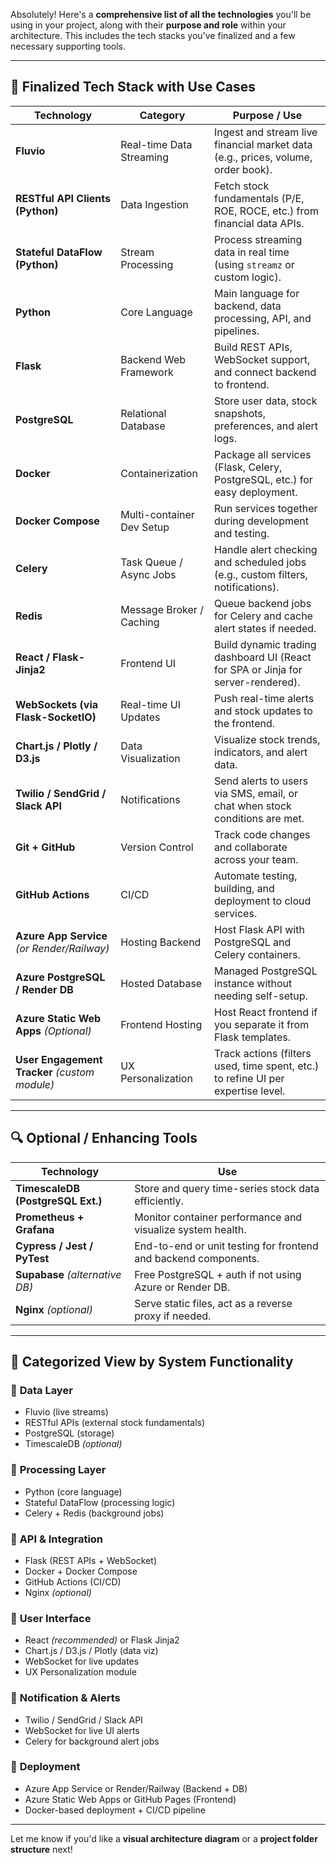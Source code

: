 Absolutely! Here's a **comprehensive list of all the technologies** you'll be using in your project, along with their **purpose and role** within your architecture. This includes the tech stacks you've finalized and a few necessary supporting tools.

---

## 🚀 **Finalized Tech Stack with Use Cases**

| **Technology**                  | **Category**               | **Purpose / Use**                                                                 |
|-------------------------------|----------------------------|-----------------------------------------------------------------------------------|
| **Fluvio**                     | Real-time Data Streaming   | Ingest and stream live financial market data (e.g., prices, volume, order book). |
| **RESTful API Clients (Python)**| Data Ingestion             | Fetch stock fundamentals (P/E, ROE, ROCE, etc.) from financial data APIs.        |
| **Stateful DataFlow (Python)** | Stream Processing          | Process streaming data in real time (using `streamz` or custom logic).           |
| **Python**                     | Core Language              | Main language for backend, data processing, API, and pipelines.                  |
| **Flask**                      | Backend Web Framework      | Build REST APIs, WebSocket support, and connect backend to frontend.             |
| **PostgreSQL**                 | Relational Database        | Store user data, stock snapshots, preferences, and alert logs.                   |
| **Docker**                     | Containerization           | Package all services (Flask, Celery, PostgreSQL, etc.) for easy deployment.      |
| **Docker Compose**             | Multi-container Dev Setup  | Run services together during development and testing.                            |
| **Celery**                     | Task Queue / Async Jobs    | Handle alert checking and scheduled jobs (e.g., custom filters, notifications).  |
| **Redis**                      | Message Broker / Caching   | Queue backend jobs for Celery and cache alert states if needed.                  |
| **React / Flask-Jinja2**       | Frontend UI                | Build dynamic trading dashboard UI (React for SPA or Jinja for server-rendered). |
| **WebSockets (via Flask-SocketIO)**| Real-time UI Updates  | Push real-time alerts and stock updates to the frontend.                         |
| **Chart.js / Plotly / D3.js**  | Data Visualization         | Visualize stock trends, indicators, and alert data.                              |
| **Twilio / SendGrid / Slack API** | Notifications          | Send alerts to users via SMS, email, or chat when stock conditions are met.      |
| **Git + GitHub**               | Version Control            | Track code changes and collaborate across your team.                             |
| **GitHub Actions**             | CI/CD                      | Automate testing, building, and deployment to cloud services.                    |
| **Azure App Service** *(or Render/Railway)* | Hosting Backend | Host Flask API with PostgreSQL and Celery containers.                            |
| **Azure PostgreSQL / Render DB**| Hosted Database           | Managed PostgreSQL instance without needing self-setup.                          |
| **Azure Static Web Apps** *(Optional)* | Frontend Hosting  | Host React frontend if you separate it from Flask templates.                     |
| **User Engagement Tracker** *(custom module)* | UX Personalization | Track actions (filters used, time spent, etc.) to refine UI per expertise level. |

---

## 🔍 **Optional / Enhancing Tools**

| **Technology**                 | **Use**                                                        |
|-------------------------------|-----------------------------------------------------------------|
| **TimescaleDB (PostgreSQL Ext.)** | Store and query time-series stock data efficiently.       |
| **Prometheus + Grafana**       | Monitor container performance and visualize system health.     |
| **Cypress / Jest / PyTest**    | End-to-end or unit testing for frontend and backend components.|
| **Supabase** *(alternative DB)*| Free PostgreSQL + auth if not using Azure or Render DB.         |
| **Nginx** *(optional)*         | Serve static files, act as a reverse proxy if needed.          |

---

## 🧠 Categorized View by System Functionality

### 🔹 **Data Layer**
- Fluvio (live streams)
- RESTful APIs (external stock fundamentals)
- PostgreSQL (storage)
- TimescaleDB *(optional)*

### 🔹 **Processing Layer**
- Python (core language)
- Stateful DataFlow (processing logic)
- Celery + Redis (background jobs)

### 🔹 **API & Integration**
- Flask (REST APIs + WebSocket)
- Docker + Docker Compose
- GitHub Actions (CI/CD)
- Nginx *(optional)*

### 🔹 **User Interface**
- React *(recommended)* or Flask Jinja2
- Chart.js / D3.js / Plotly (data viz)
- WebSocket for live updates
- UX Personalization module

### 🔹 **Notification & Alerts**
- Twilio / SendGrid / Slack API
- WebSocket for live UI alerts
- Celery for background alert jobs

### 🔹 **Deployment**
- Azure App Service or Render/Railway (Backend + DB)
- Azure Static Web Apps or GitHub Pages (Frontend)
- Docker-based deployment + CI/CD pipeline

---

Let me know if you'd like a **visual architecture diagram** or a **project folder structure** next!